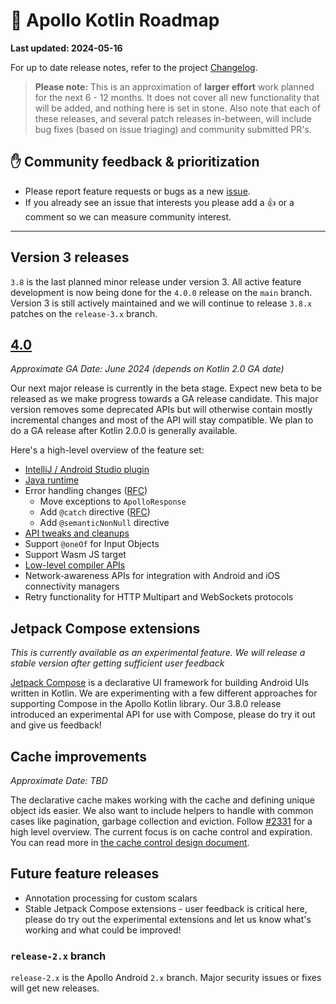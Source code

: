 # 🔮 Apollo Kotlin Roadmap

**Last updated: 2024-05-16**

For up to date release notes, refer to the project [Changelog](https://github.com/apollographql/apollo-kotlin/blob/main/CHANGELOG.md).

> **Please note:** This is an approximation of **larger effort** work planned for the next 6 - 12 months. It does not cover all new functionality that will be added, and nothing here is set in stone. Also note that each of these releases, and several patch releases in-between, will include bug fixes (based on issue triaging) and community submitted PR's.

## ✋ Community feedback & prioritization

- Please report feature requests or bugs as a new [issue](https://github.com/apollographql/apollo-kotlin/issues/new/choose).
- If you already see an issue that interests you please add a 👍 or a comment so we can measure community interest.

---

## Version 3 releases

`3.8` is the last planned minor release under version 3.  All active feature development is now being done for the `4.0.0` release on the `main` branch.  Version 3 is still actively maintained and we will continue to release `3.8.x` patches on the `release-3.x` branch.

## [4.0](https://github.com/apollographql/apollo-kotlin/milestone/29)

_Approximate GA Date: June 2024 (depends on Kotlin 2.0 GA date)_

Our next major release is currently in the beta stage. Expect new beta to be released as we make progress towards a GA release candidate. This major version removes some deprecated APIs but will otherwise contain mostly incremental changes and most of the API will stay compatible.  We plan to do a GA release after Kotlin 2.0.0 is generally available.

Here's a high-level overview of the feature set:

- [IntelliJ / Android Studio plugin](https://github.com/apollographql/apollo-kotlin/issues?q=is%3Aissue+is%3Aopen+plugin+label%3A%22%F0%9F%90%99+IJ%2FAS+plugin%22)
- [Java runtime](https://github.com/apollographql/apollo-kotlin/milestone/25)
- Error handling changes ([RFC](https://github.com/apollographql/apollo-kotlin/issues/4711))
    - Move exceptions to `ApolloResponse`
    - Add `@catch` directive ([RFC](https://github.com/apollographql/apollo-kotlin/issues/5337))
    - Add `@semanticNonNull` directive
- [API tweaks and cleanups](https://github.com/apollographql/apollo-kotlin/issues/4171)
- Support `@oneOf` for Input Objects
- Support Wasm JS target
- [Low-level compiler APIs](https://github.com/apollographql/apollo-kotlin/issues/5415)
- Network-awareness APIs for integration with Android and iOS connectivity managers
- Retry functionality for HTTP Multipart and WebSockets protocols

## Jetpack Compose extensions

_This is currently available as an experimental feature.  We will release a stable version after getting sufficient user feedback_

[Jetpack Compose](https://developer.android.com/jetpack/compose) is a declarative UI framework for building Android UIs written in Kotlin.  We are experimenting with a few different approaches for supporting Compose in the Apollo Kotlin library.  Our 3.8.0 release introduced an experimental API for use with Compose, please do try it out and give us feedback!

## Cache improvements

_Approximate Date: TBD_

The declarative cache makes working with the cache and defining unique object ids easier. We also want to include helpers to handle with common cases like pagination, garbage collection and eviction. Follow [#2331](https://github.com/apollographql/apollo-kotlin/issues/2331) for a high level overview. The current focus is on cache control and expiration. You can read more in [the cache control design document](https://github.com/apollographql/apollo-kotlin/pull/4009).

## Future feature releases

- Annotation processing for custom scalars
- Stable Jetpack Compose extensions - user feedback is critical here, please do try out the experimental extensions and let us know what's working and what could be improved!

### `release-2.x` branch

`release-2.x` is the Apollo Android `2.x` branch. Major security issues or fixes will get new releases.
